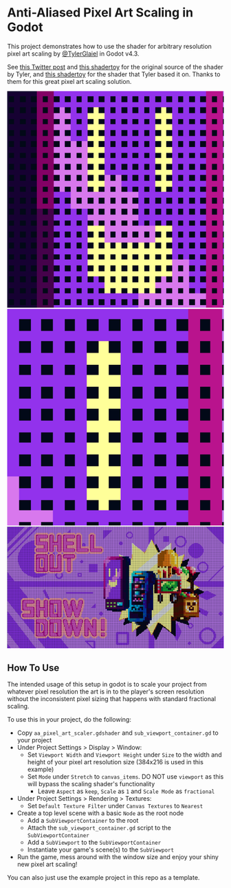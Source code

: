 # Anti-Aliased Pixel Art Scaling in Godot

This project demonstrates how to use the shader for arbitrary resolution pixel art scaling by [@TylerGlaiel](https://x.com/TylerGlaiel) in Godot v4.3.

See [this Twitter post](https://x.com/TylerGlaiel/status/1580321295379546114) and [this shadertoy](https://www.shadertoy.com/view/csX3RH) for the original source of the shader by Tyler, and [this shadertoy](https://www.shadertoy.com/view/ltfXWS) for the shader that Tyler based it on. Thanks to them for this great pixel art scaling solution.

![demo](https://github.com/manadream/Anti-Aliased-Pixel-Art-Scaling-in-Godot/blob/main/difference_example.gif?raw=true)
![demo](https://github.com/manadream/Anti-Aliased-Pixel-Art-Scaling-in-Godot/blob/main/difference_closeup.gif?raw=true)
![demo](https://github.com/manadream/Anti-Aliased-Pixel-Art-Scaling-in-Godot/blob/main/difference_384x216_to_960x540.gif?raw=true)


## How To Use

The intended usage of this setup in godot is to scale your project from whatever pixel resolution the art is in to the player's screen resolution without the inconsistent pixel sizing that happens with standard fractional scaling.

To use this in your project, do the following:

- Copy `aa_pixel_art_scaler.gdshader` and `sub_viewport_container.gd` to your project
- Under Project Settings > Display > Window:
  - Set `Viewport Width` and `Viewport Height` under `Size` to the width and height of your pixel art resolution size (384x216 is used in this example)
  - Set `Mode` under `Stretch` to `canvas_items`. DO NOT use `viewport` as this will bypass the scaling shader's functionality
    - Leave `Aspect` as `keep`, `Scale` as `1` and `Scale Mode` as `fractional`
- Under Project Settings > Rendering > Textures:
  - Set `Default Texture Filter` under `Canvas Textures` to `Nearest`
- Create a top level scene with a basic `Node` as the root node
  - Add a `SubViewportContainer` to the root
  - Attach the `sub_viewport_container.gd` script to the `SubViewportContainer`
  - Add a `SubViewport` to the `SubViewportContainer`
  - Instantiate your game's scene(s) to the `SubViewport`
- Run the game, mess around with the window size and enjoy your shiny new pixel art scaling!

You can also just use the example project in this repo as a template.